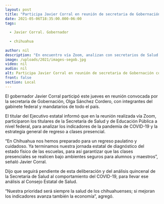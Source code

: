 ```yaml
---
layout: post
title: "Participa Javier Corral en reunión de secretaria de Gobernación con mandatarios de todo el país"
date: 2021-05-06T18:35:00.000-06:00
tags:
  
  - Javier Corral. Gobernador
  
  - chihuahua
  
author: nil
description: "En encuentro vía Zoom, analizan con secretarios de Salud y Educación Pública, los indicadores de la pandemia de COVID-19 y la estrategia general de regreso a clases presencial"
image: /uploads/2021/images-segob.jpg
video: nil
audio: nil
alt: Participa Javier Corral en reunión de secretaria de Gobernación con mandatarios de todo el país
front: false
section: Local
---
```


El gobernador Javier Corral participó este jueves en reunión convocada por la secretaria de Gobernación, Olga Sánchez Cordero, con integrantes del gabinete federal y mandatarios de todo el país.

El titular del Ejecutivo estatal informó que en la reunión realizada vía Zoom, participaron los titulares de la Secretaría de Salud y de Educación Pública a nivel federal,  para analizar los indicadores de la pandemia de COVID-19 y la estrategia general de regreso a clases presencial.

“En Chihuahua nos hemos preparado para un regreso paulatino y cuidadoso. Ya terminamos nuestra jornada estatal de diagnóstico del estado físico de las escuelas, para así garantizar que las clases presenciales se realicen bajo ambientes seguros para alumnos y maestros”, señaló Javier Corral.

Dijo que seguirá pendiente de esta deliberación y del análisis quincenal de la Secretaría de Salud al comportamiento del COVID-19, para llevar ese análisis al  Consejo Estatal de Salud.

“Nuestra prioridad será siempre la salud de los chihuahuenses; si mejoran los indicadores avanza también la economía”, agregó.